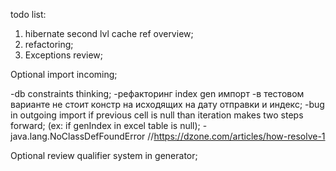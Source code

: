 todo list:
1) hibernate second lvl cache ref overview;
2) refactoring;
3) Exceptions review;

Optional import incoming;

-db constraints thinking;
-рефакторинг index gen импорт
-в тестовом варианте не стоит констр на исходящих на дату отправки и индекс;
-bug in outgoing import if previous cell is null than iteration makes two steps forward;
(ex: if genIndex in excel table is null);
-java.lang.NoClassDefFoundError //https://dzone.com/articles/how-resolve-1
 
 Optional review qualifier system in generator;
